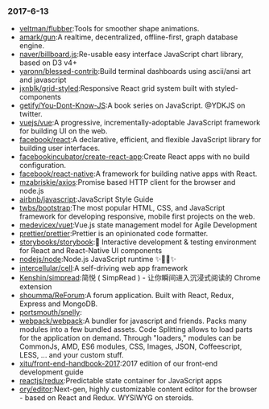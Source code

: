 ### 2017-6-13 
* [veltman/flubber](https://github.com//veltman/flubber):Tools for smoother shape animations. 
* [amark/gun](https://github.com//amark/gun):A realtime, decentralized, offline-first, graph database engine. 
* [naver/billboard.js](https://github.com//naver/billboard.js):Re-usable easy interface JavaScript chart library, based on D3 v4+ 
* [yaronn/blessed-contrib](https://github.com//yaronn/blessed-contrib):Build terminal dashboards using ascii/ansi art and javascript 
* [jxnblk/grid-styled](https://github.com//jxnblk/grid-styled):Responsive React grid system built with styled-components 
* [getify/You-Dont-Know-JS](https://github.com//getify/You-Dont-Know-JS):A book series on JavaScript. @YDKJS on twitter. 
* [vuejs/vue](https://github.com//vuejs/vue):A progressive, incrementally-adoptable JavaScript framework for building UI on the web. 
* [facebook/react](https://github.com//facebook/react):A declarative, efficient, and flexible JavaScript library for building user interfaces. 
* [facebookincubator/create-react-app](https://github.com//facebookincubator/create-react-app):Create React apps with no build configuration. 
* [facebook/react-native](https://github.com//facebook/react-native):A framework for building native apps with React. 
* [mzabriskie/axios](https://github.com//mzabriskie/axios):Promise based HTTP client for the browser and node.js 
* [airbnb/javascript](https://github.com//airbnb/javascript):JavaScript Style Guide 
* [twbs/bootstrap](https://github.com//twbs/bootstrap):The most popular HTML, CSS, and JavaScript framework for developing responsive, mobile first projects on the web. 
* [medevicex/vuet](https://github.com//medevicex/vuet):Vue.js state management model for Agile Development 
* [prettier/prettier](https://github.com//prettier/prettier):Prettier is an opinionated code formatter. 
* [storybooks/storybook](https://github.com//storybooks/storybook):📓 Interactive development & testing environment for React and React-Native UI components 
* [nodejs/node](https://github.com//nodejs/node):Node.js JavaScript runtime ✨🐢🚀✨ 
* [intercellular/cell](https://github.com//intercellular/cell):A self-driving web app framework 
* [Kenshin/simpread](https://github.com//Kenshin/simpread):简悦 ( SimpRead ) - 让你瞬间进入沉浸式阅读的 Chrome extension 
* [shoumma/ReForum](https://github.com//shoumma/ReForum):A forum application. Built with React, Redux, Express and MongoDB. 
* [portsmouth/snelly](https://github.com//portsmouth/snelly): 
* [webpack/webpack](https://github.com//webpack/webpack):A bundler for javascript and friends. Packs many modules into a few bundled assets. Code Splitting allows to load parts for the application on demand. Through "loaders," modules can be CommonJs, AMD, ES6 modules, CSS, Images, JSON, Coffeescript, LESS, ... and your custom stuff. 
* [xitu/front-end-handbook-2017](https://github.com//xitu/front-end-handbook-2017):2017 edition of our front-end development guide 
* [reactjs/redux](https://github.com//reactjs/redux):Predictable state container for JavaScript apps 
* [ory/editor](https://github.com//ory/editor):Next-gen, highly customizable content editor for the browser - based on React and Redux. WYSIWYG on steroids. 
